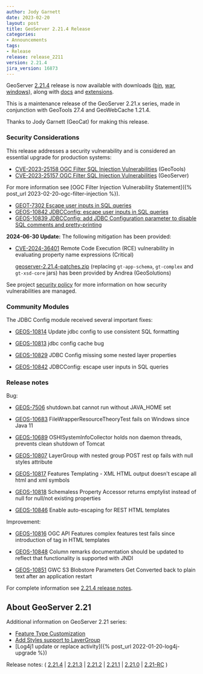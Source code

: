```yaml
---
author: Jody Garnett
date: 2023-02-20
layout: post
title: GeoServer 2.21.4 Release
categories:
- Announcements
tags:
- Release
release: release_2211
version: 2.21.4
jira_version: 16873 
---
```


GeoServer [2.21.4](/release/2.21.4/) release is now available with downloads ([bin](https://sourceforge.net/projects/geoserver/files/GeoServer/2.21.4/geoserver-2.21.4-bin.zip/download), [war](https://sourceforge.net/projects/geoserver/files/GeoServer/2.21.4/geoserver-2.21.4-war.zip/download), [windows](https://sourceforge.net/projects/geoserver/files/GeoServer/2.21.4/GeoServer-2.21.4-winsetup.exe/download)), along with [docs](https://sourceforge.net/projects/geoserver/files/GeoServer/2.21.4/geoserver-2.21.4-htmldoc.zip/download) and [extensions](https://sourceforge.net/projects/geoserver/files/GeoServer/2.21.4/extensions/).

This is a maintenance release of the GeoServer 2.21.x series, made in conjunction with GeoTools 27.4 
and GeoWebCache 1.21.4.

Thanks to Jody Garnett (GeoCat) for making this release.

### Security Considerations

This release addresses a security vulnerability and is considered an essential upgrade for production systems:

* [CVE-2023-25158 OGC Filter SQL Injection Vulnerabilities](https://github.com/geotools/geotools/security/advisories/GHSA-99c3-qc2q-p94m) (GeoTools)
* [CVE-2023-25157 OGC Filter SQL Injection Vulnerabilities](https://github.com/geoserver/geoserver/security/advisories/GHSA-7g5f-wrx8-5ccf) (GeoServer)

For more information see [OGC Filter Injection Vulnerability Statement]({% post_url 2023-02-20-ogc-filter-injection %}). 

* [GEOT-7302 Escape user inputs in SQL queries](https://osgeo-org.atlassian.net/browse/GEOT-7302)
* [GEOS-10842 JDBCConfig: escape user inputs in SQL queries](https://osgeo-org.atlassian.net/browse/GEOS-10842)
* [GEOS-10839 JDBCConfig: add JDBC Configuration parameter to disable SQL comments and pretty-printing](https://osgeo-org.atlassian.net/browse/GEOS-10839)

**2024-06-30 Update:** The following mitigation has been provided:

* [CVE-2024-36401](https://github.com/geoserver/geoserver/security/advisories/GHSA-6jj6-gm7p-fcvv) Remote Code Execution (RCE) vulnerability in evaluating property name expressions (Critical)

  [geoserver-2.21.4-patches.zip](https://sourceforge.net/projects/geoserver/files/GeoServer/2.21.4/geoserver-2.21.4-patches.zip/download) (replacing `gt-app-schema`, `gt-complex` and `gt-xsd-core` jars) has been provided by Andrea (GeoSolutions)

See project [security policy](https://github.com/geoserver/geoserver/blob/main/SECURITY.md) for more information on how security vulnerabilities are managed. 

### Community Modules

The JDBC Config module received several important fixes:

* [GEOS-10814](https://osgeo-org.atlassian.net/browse/GEOS-10814) Update jdbc config to use consistent SQL formatting

* [GEOS-10813](https://osgeo-org.atlassian.net/browse/GEOS-10813) jdbc config cache bug

* [GEOS-10829](https://osgeo-org.atlassian.net/browse/GEOS-10829) JDBC Config missing some nested layer properties

* [GEOS-10842](https://osgeo-org.atlassian.net/browse/GEOS-10842) JDBCConfig: escape user inputs in SQL queries

### Release notes

Bug:

* [GEOS-7506](https://osgeo-org.atlassian.net/browse/GEOS-7506) shutdown.bat cannot run without JAVA\_HOME set

* [GEOS-10683](https://osgeo-org.atlassian.net/browse/GEOS-10683) FileWrapperResourceTheoryTest fails on Windows since Java 11

* [GEOS-10689](https://osgeo-org.atlassian.net/browse/GEOS-10689) OSHISystemInfoCollector holds non daemon threads, prevents clean shutdown of Tomcat

* [GEOS-10807](https://osgeo-org.atlassian.net/browse/GEOS-10807) LayerGroup with nested group POST rest op fails with null styles attribute

* [GEOS-10817](https://osgeo-org.atlassian.net/browse/GEOS-10817) Features Templating - XML HTML output doesn't escape all html and xml symbols

* [GEOS-10818](https://osgeo-org.atlassian.net/browse/GEOS-10818) Schemaless Property Accessor returns emptylist instead of null for null/not existing properties

* [GEOS-10846](https://osgeo-org.atlassian.net/browse/GEOS-10846) Enable auto-escaping for REST HTML templates

Improvement:

* [GEOS-10816](https://osgeo-org.atlassian.net/browse/GEOS-10816) OGC API Features complex features test fails since introduction of <meta> tag in HTML templates

* [GEOS-10848](https://osgeo-org.atlassian.net/browse/GEOS-10848) Column remarks documentation should be updated to reflect that functionality is supported with JNDI

* [GEOS-10851](https://osgeo-org.atlassian.net/browse/GEOS-10851) GWC S3 Blobstore Parameters  Get Converted back to plain text after an application restart

For complete information see [2.21.4 release notes](https://github.com/geoserver/geoserver/releases/tag/2.21.4).

## About GeoServer 2.21

Additional information on GeoServer 2.21 series:

- [Feature Type Customization](https://github.com/geoserver/geoserver/wiki/GSIP-207)
- [Add Styles support to LayerGroup](https://github.com/geoserver/geoserver/wiki/GSIP-205)
- [Log4j1 update or replace activity]({% post_url 2022-01-20-log4j-upgrade %})

Release notes:
( [2.21.4](https://github.com/geoserver/geoserver/releases/tag/2.21.4)
| [2.21.3](https://github.com/geoserver/geoserver/releases/tag/2.21.3)
| [2.21.2](https://github.com/geoserver/geoserver/releases/tag/2.21.2)
| [2.21.1](https://github.com/geoserver/geoserver/releases/tag/2.21.1)
| [2.21.0](https://github.com/geoserver/geoserver/releases/tag/2.21.0)
| [2.21-RC](https://github.com/geoserver/geoserver/releases/tag/2.21-RC)
)
